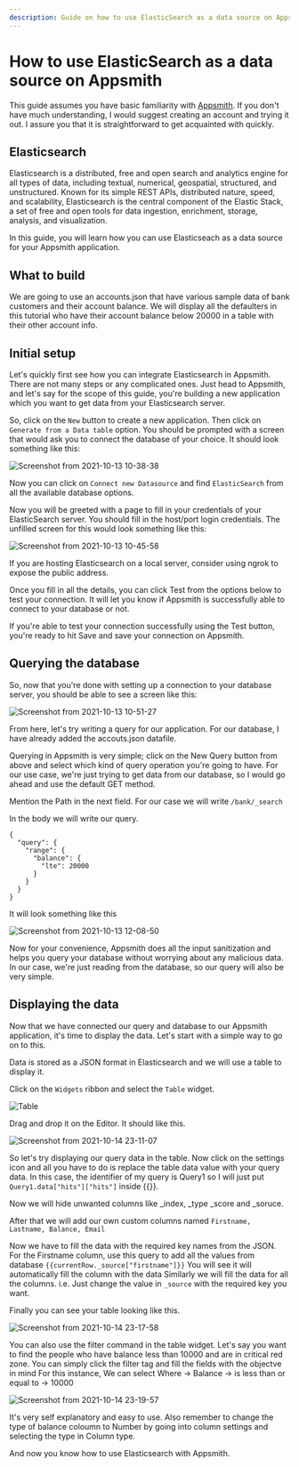```yaml
---
description: Guide on how to use ElasticSearch as a data source on Appsmith
---
```


# How to use ElasticSearch as a data source on Appsmith

This guide assumes you have basic familiarity with [Appsmith](https://www.appsmith.com/). If you don't have much understanding, I would suggest creating an account and trying it out. I assure you that it is straightforward to get acquainted with quickly.

## Elasticsearch

Elasticsearch is a distributed, free and open search and analytics engine for all types of data, including textual, numerical, geospatial, structured, and unstructured. Known for its simple REST APIs, distributed nature, speed, and scalability, Elasticsearch is the central component of the Elastic Stack, a set of free and open tools for data ingestion, enrichment, storage, analysis, and visualization.

In this guide, you will learn how you can use Elasticseach as a data source for your Appsmith application.

## What to build

We are going to use an accounts.json that have various sample data of bank customers and their account balance. We will display all the defaulters in this tutorial who have their account balance below 20000 in a table with their other account info.

## Initial setup

Let's quickly first see how you can integrate Elasticsearch in Appsmith. There are not many steps or any complicated ones. Just head to Appsmith, and let's say for the scope of this guide, you're building a new application which you want to get data from your Elasticsearch server.

So,  click on the `New` button to create a new application. Then click on `Generate from a Data table` option. You should be prompted with a screen that would ask you to connect the database of your choice. It should look something like this:


![Screenshot from 2021-10-13 10-38-38](https://user-images.githubusercontent.com/67036708/137070965-6a3bbe4f-844b-47e9-b458-0b7bd2d54f1f.png)


Now you can click on `Connect new Datasource` and find `ElasticSearch` from all the available database options.

Now you will be greeted with a page to fill in your credentials of your ElasticSearch server. You should fill in the host/port login credentials. The unfilled screen for this would look something like this:


![Screenshot from 2021-10-13 10-45-58](https://user-images.githubusercontent.com/67036708/137071755-ce5f3137-e011-4aee-a819-dbca747911bc.png)


If you are hosting Elasticsearch on a local server, consider using ngrok to expose the public address.

Once you fill in all the details, you can click Test from the options below to test your connection. It will let you know if Appsmith is successfully able to connect to your database or not.

If you're able to test your connection successfully using the Test button, you're ready to hit Save and save your connection on Appsmith.

## Querying the database
So, now that you're done with setting up a connection to your database server, you should be able to see a screen like this:


![Screenshot from 2021-10-13 10-51-27](https://user-images.githubusercontent.com/67036708/137072021-c84a0d04-97e1-48ce-85fc-2744217925f8.png)


From here, let's try writing a query for our application. For our database, I have already added the accouts.json datafile.

Querying in Appsmith is very simple; click on the New Query button from above and select which kind of query operation you're going to have. For our use case, we're just trying to get data from our database, so I would go ahead and use the default GET method.

Mention the Path in the next field. For our case we will write
`/bank/_search`

In the body we will write our query. 
```text
{
  "query": {
    "range": {
      "balance": {
        "lte": 20000
      }
    }
  }
}
```
It will look something like this 


![Screenshot from 2021-10-13 12-08-50](https://user-images.githubusercontent.com/67036708/137080521-a0ab5adb-f335-4982-acf6-9a02bb3458a5.png)


Now for your convenience, Appsmith does all the input sanitization and helps you query your database without worrying about any malicious data. In our case, we're just reading from the database, so our query will also be very simple.                                                                                                                      

## Displaying the data
Now that we have connected our query and database to our Appsmith application, it's time to display the data. Let's start with a simple way to go on to this.

Data is stored as a JSON format in Elasticsearch and we will use a table to display it.

Click on the `Widgets` ribbon and select the `Table` widget.


![Table](https://user-images.githubusercontent.com/67036708/137368349-e7df11a3-b15a-4ad5-a1fd-17003afd03de.png)


Drag and drop it on the Editor.
It should like this.


![Screenshot from 2021-10-14 23-11-07](https://user-images.githubusercontent.com/67036708/137368727-4a486da2-7a26-4974-94ac-e12c42e2ea7c.png)


So let's try displaying our query data in the table. Now click on the settings icon and all you have to do is replace the table data value with your query data. In this case, the identifier of my query is Query1 so I will just put `Query1.data["hits"]["hits"]` inside {{}}.

Now we will hide unwanted columns like _index, _type _score and _soruce. 

After that we will add our own custom columns named
`Firstname, Lastname, Balance, Email`

Now we have to fill the data with the required key names from the JSON. 
For the Firstname column, use this query to add all the values from database `{{currentRow._source["firstname"]}}`
You will see it will automatically fill the column with the data
Similarly we will fill the data for all the columns. i.e. Just change the value in `_source` with the required key you want.

Finally you can see your table looking like this.


![Screenshot from 2021-10-14 23-17-58](https://user-images.githubusercontent.com/67036708/137369695-78a81164-de4a-4b1b-98e6-3eb04dddfff3.png)


You can also use the filter command in the table widget. Let's say you want to find the people who have balance less than 10000 and are in critical red zone. You can simply click the filter tag and fill the fields with the objectve in mind
For this instance, We can select
Where -> Balance -> is less than or equal to -> 10000


![Screenshot from 2021-10-14 23-19-57](https://user-images.githubusercontent.com/67036708/137370192-61f01a56-de55-4464-b031-242cb61fbf9e.png)


It's very self explanatory and easy to use. Also remember to change the type of balance coloumn to Number by going into column settings and selecting the type in Column type.

And now you know how to use Elasticsearch with Appsmith. 


